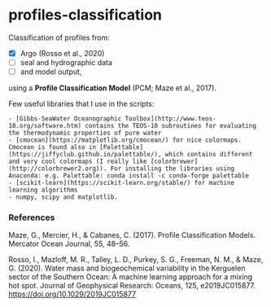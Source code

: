 # profiles-classification

Classification of profiles from:

- [x] Argo (Rosso et al., 2020)
- [ ] seal and hydrographic data 
- [ ] and model output, 

using a **Profile Classification Model** (PCM; Maze et al., 2017).

Few useful libraries that I use in the scripts:

    - [Gibbs-SeaWater Oceanographic Toolbox](http://www.teos-10.org/software.htm) contains the TEOS-10 subroutines for evaluating the thermodynamic properties of pure water
    - [cmocean](https://matplotlib.org/cmocean/) for nice colormaps. Cmocean is found also in [Palettable](https://jiffyclub.github.io/palettable/), which contains different and very cool colormaps (I really like [colorbrewer](http://colorbrewer2.org)). For installing the libraries using Anaconda: e.g. Palettable: conda install -c conda-forge palettable
    - [scikit-learn](https://scikit-learn.org/stable/) for machine learning algorithms
    - numpy, scipy and matplotlib.
    

### References
Maze, G., Mercier, H., & Cabanes, C. (2017). Profile Classification Models. Mercator Ocean Journal, 55, 48–56.

Rosso, I., Mazloff, M. R., Talley, L. D., Purkey, S. G., Freeman, N. M., & Maze, G. (2020). Water mass and biogeochemical variability in the Kerguelen sector of the Southern Ocean: A machine learning approach for a mixing hot spot. Journal of Geophysical Research: Oceans, 125, e2019JC015877. https://doi.org/10.1029/2019JC015877
